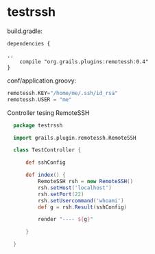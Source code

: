 # testrssh


build.gradle:
```
dependencies {

..
	compile "org.grails.plugins:remotessh:0.4"
}
```


conf/application.groovy:
```groovy
remotessh.KEY="/home/me/.ssh/id_rsa"
remotessh.USER = "me"
```



Controller tesing RemoteSSH

```groovy
  package testrssh

  import grails.plugin.remotessh.RemoteSSH

  class TestController {

      def sshConfig

      def index() {
          RemoteSSH rsh = new RemoteSSH()
          rsh.setHost('localhost')
          rsh.setPort(22)
          rsh.setUsercommand('whoami')
          def g = rsh.Result(sshConfig)

          render "---- ${g}"

      }

  }



```